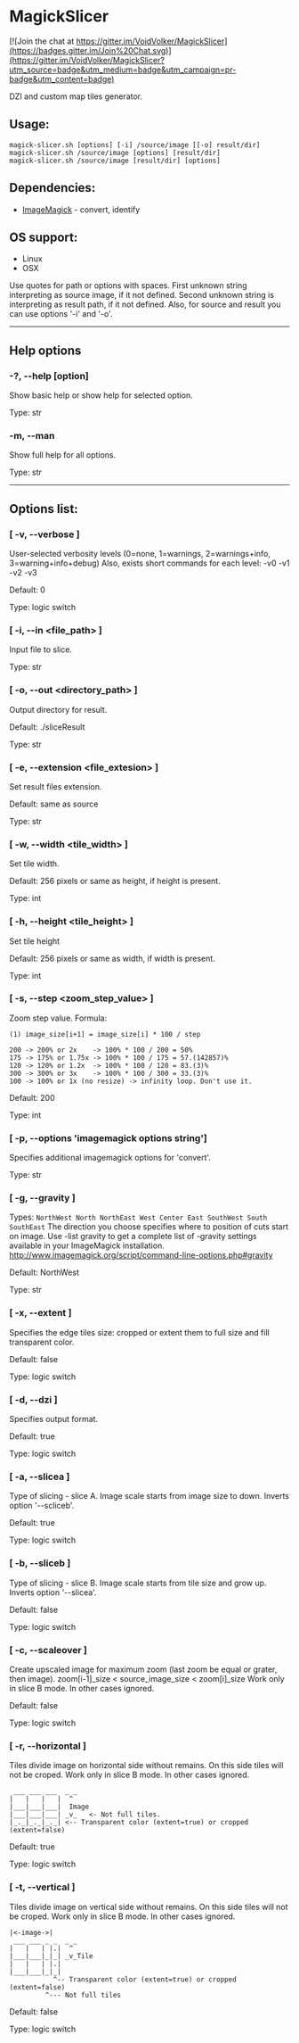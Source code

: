 # MagickSlicer

[![Join the chat at https://gitter.im/VoidVolker/MagickSlicer](https://badges.gitter.im/Join%20Chat.svg)](https://gitter.im/VoidVolker/MagickSlicer?utm_source=badge&utm_medium=badge&utm_campaign=pr-badge&utm_content=badge)

DZI and custom map tiles generator.

## Usage:

    magick-slicer.sh [options] [-i] /source/image [[-o] result/dir]
    magick-slicer.sh /source/image [options] [result/dir]
    magick-slicer.sh /source/image [result/dir] [options]

## Dependencies:
* [ImageMagick](http://www.imagemagick.org/script/index.php) - convert, identify

## OS support:
* Linux
* OSX

Use quotes for path or options with spaces. First unknown string interpreting as source image, if it not defined. Second unknown string is interpreting as result path, if it not defined. Also, for source and result you can use options '-i' and '-o'.

---

## Help options

### -?, --help [option]

Show basic help or show help for selected option.

Type:     str

### -m, --man

Show full help for all options.

Type:     str

---

## Options list:

### [ -v, --verbose <level> ]

User-selected verbosity levels (0=none, 1=warnings, 2=warnings+info, 3=warning+info+debug)
Also, exists short commands for each level: -v0 -v1 -v2 -v3

Default:  0

Type:     logic switch

### [ -i, --in <file_path> ]

Input file to slice.

Type:     str

### [ -o, --out <directory_path> ]

Output directory for result.

Default:  ./sliceResult

Type:     str

### [ -e, --extension <file_extesion> ]

Set result files extension.

Default:  same as source

Type:     str

### [ -w, --width <tile_width> ]

Set tile width.

Default:  256 pixels or same as height, if height is present.

Type:     int

### [ -h, --height <tile_height> ]

Set tile height

Default:  256 pixels or same as width, if width is present.

Type:     int

### [ -s, --step <zoom_step_value> ]

Zoom step value. Formula:

`(1) image_size[i+1] = image_size[i] * 100 / step`

```
200 -> 200% or 2x    -> 100% * 100 / 200 = 50%
175 -> 175% or 1.75x -> 100% * 100 / 175 = 57.(142857)%
120 -> 120% or 1.2x  -> 100% * 100 / 120 = 83.(3)%
300 -> 300% or 3x    -> 100% * 100 / 300 = 33.(3)%
100 -> 100% or 1x (no resize) -> infinity loop. Don't use it.
```

Default:  200

Type:     int

### [ -p, --options 'imagemagick options string']

Specifies additional imagemagick options for 'convert'.

Type:     str

### [ -g, --gravity <type> ]

Types: `NorthWest North NorthEast West Center East SouthWest South SouthEast`
The direction you choose specifies where to position of cuts start on image. Use -list gravity to get a complete list of -gravity settings available in your ImageMagick installation.
http://www.imagemagick.org/script/command-line-options.php#gravity

Default:  NorthWest

Type:     str

### [ -x, --extent ]

Specifies the edge tiles size: cropped or extent them to full size and fill transparent color.

Default:  false

Type:     logic switch

### [ -d, --dzi ]

Specifies output format.

Default:  true

Type:     logic switch

### [ -a, --slicea ]

Type of slicing - slice A. Image scale starts from image size to down. Inverts option '--scliceb'.

Default:  true

Type:     logic switch

### [ -b, --sliceb ]

Type of slicing - slice B. Image scale starts from tile size and grow up. Inverts option '--slicea'.

Default:  false

Type:     logic switch

### [ -c, --scaleover ]

Create upscaled image for maximum zoom (last zoom be equal or grater, then image). zoom[i-1]_size < source_image_size < zoom[i]_size
Work only in slice B mode. In other cases ignored.

Default:  false

Type:     logic switch

### [ -r, --horizontal ]

Tiles divide image on horizontal side without remains. On this side tiles will not be croped.
Work only in slice B mode. In other cases ignored.

```
 ___ ___ ___  _ _
|   |   |   |  ^
|___|___|___|  Image
|___|___|___| _v_   <- Not full tiles.
|_._|_._|_._| <-- Transparent color (extent=true) or cropped (extent=false)
```

Default:  true

Type:     logic switch

### [ -t, --vertical ]

Tiles divide image on vertical side without remains. On this side tiles will not be croped.
Work only in slice B mode. In other cases ignored.

```
|<-image->|
 ___ ___ _ _  _ _
|   |   | |.|  ^
|___|___|_|_| _v_Tile
|   |   | |.|
|___|___|_|_|
           ^-- Transparent color (extent=true) or cropped (extent=false)
         ^--- Not full tiles
```

Default:  false

Type:     logic switch

